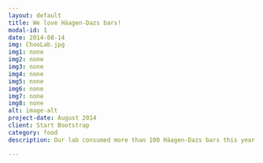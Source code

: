 ```yaml
---
layout: default
title: We love Häagen-Dazs bars!
modal-id: 1
date: 2014-08-14
img: ChooLab.jpg
img1: none
img2: none
img3: none
img4: none
img5: none
img6: none
img7: none
img8: none
alt: image-alt
project-date: August 2014
client: Start Bootstrap
category: food
description: Our lab consumed more than 100 Häagen-Dazs bars this year. Photo by Lance Hayashida.

---
```

